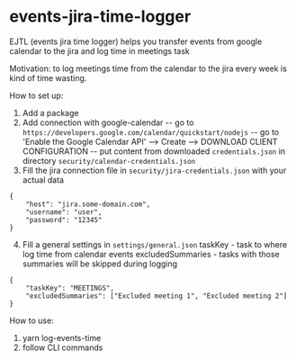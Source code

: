 # events-jira-time-logger
EJTL (events jira time logger) helps you transfer events from google calendar to the jira and log time in meetings task

Motivation: to log meetings time from the calendar to the jira every week is kind of time wasting. 

How to set up:
1. Add a package 
2. Add connection with google-calendar 
-- go to `https://developers.google.com/calendar/quickstart/nodejs`
-- go to 'Enable the Google Calendar API' --> Create --> DOWNLOAD CLIENT CONFIGURATION
-- put content from downloaded `credentials.json` in directory `security/calendar-credentials.json`
3. Fill the jira connection file in `security/jira-credentials.json` with your actual data

```
{
    "host": "jira.some-domain.com",
    "username": "user",
    "password": "12345"
}

```
4. Fill a general settings in `settings/general.json`
taskKey - task to where log time from calendar events
excludedSummaries - tasks with those summaries will be skipped during logging

```
{
    "taskKey": "MEETINGS",
    "excludedSummaries": ["Excluded meeting 1", "Excluded meeting 2"]
}

```

How to use: 
1. yarn log-events-time
2. follow CLI commands 
